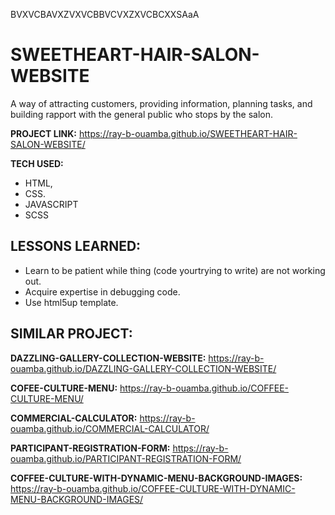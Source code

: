 BVXVCBAVXZVXVCBBVCVXZXVCBCXXSAaA

# SWEETHEART-HAIR-SALON-WEBSITE

A way of attracting customers, providing information, planning tasks, and building rapport with the general public who stops by the salon.

**PROJECT LINK:** https://ray-b-ouamba.github.io/SWEETHEART-HAIR-SALON-WEBSITE/

**TECH USED:** 
* HTML,
* CSS.
* JAVASCRIPT
* SCSS

## LESSONS LEARNED:
* Learn to be patient while thing (code yourtrying to write) are not working out.
* Acquire expertise in debugging code.
* Use html5up template.
  
## SIMILAR PROJECT:

**DAZZLING-GALLERY-COLLECTION-WEBSITE:** https://ray-b-ouamba.github.io/DAZZLING-GALLERY-COLLECTION-WEBSITE/

**COFEE-CULTURE-MENU:** https://ray-b-ouamba.github.io/COFFEE-CULTURE-MENU/

**COMMERCIAL-CALCULATOR:** https://ray-b-ouamba.github.io/COMMERCIAL-CALCULATOR/

**PARTICIPANT-REGISTRATION-FORM:** https://ray-b-ouamba.github.io/PARTICIPANT-REGISTRATION-FORM/

**COFFEE-CULTURE-WITH-DYNAMIC-MENU-BACKGROUND-IMAGES:** https://ray-b-ouamba.github.io/COFFEE-CULTURE-WITH-DYNAMIC-MENU-BACKGROUND-IMAGES/



